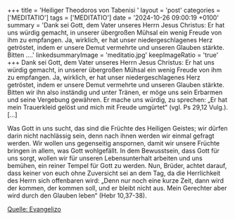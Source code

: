 +++
title = 'Heiliger Theodoros von Tabenisi  '
layout = 'post'
categories = ['MEDITATIO']
tags = ['MEDITATIO']
date = '2024-10-26 09:00:19 +0100'
summary = 'Dank sei Gott, dem Vater unseres Herrn Jesus Christus: Er hat uns würdig gemacht, in unserer übergroßen Mühsal ein wenig Freude von ihm zu empfangen. Ja, wirklich, er hat unser niedergeschlagenes Herz getröstet, indem er unsere Demut vermehrte und unseren Glauben stärkte. Bitten ....'
linkedsummaryImage = 'meditatio.jpg'
keepImageRatio = 'true'
+++
Dank sei Gott, dem Vater unseres Herrn Jesus Christus: Er hat uns würdig gemacht, in unserer übergroßen Mühsal ein wenig Freude von ihm zu empfangen. Ja, wirklich, er hat unser niedergeschlagenes Herz getröstet, indem er unsere Demut vermehrte und unseren Glauben stärkte. Bitten wir ihn also inständig und unter Tränen, er möge uns sein Erbarmen und seine Vergebung gewähren.<!--more--> Er mache uns würdig, zu sprechen: „Er hat mein Trauerkleid gelöst und mich mit Freude umgürtet“ (vgl. Ps 29,12 Vulg.). […]
 
Was Gott in uns sucht, das sind die Früchte des Heiligen Geistes; wir dürfen darin nicht nachlässig sein, denn nach ihnen werden wir einmal gefragt werden. Wir wollen uns gegenseitig anspornen, damit wir unsere Früchte bringen in allem, was Gott wohlgefällt. In dem Bewusstsein, dass Gott für uns sorgt, wollen wir für unseren Lebensunterhalt arbeiten und uns bemühen, ein reiner Tempel für Gott zu werden. Nun, Brüder, achtet darauf, dass keiner von euch ohne Zuversicht sei an dem Tag, da die Herrlichkeit des Herrn sich offenbaren wird: „Denn nur noch eine kurze Zeit, dann wird der kommen, der kommen soll, und er bleibt nicht aus. Mein Gerechter aber wird durch den Glauben leben“ (Hebr 10,37-38).



[Quelle: Evangelizo](https://evangeliumtagfuertag.org/DE/gospel)
